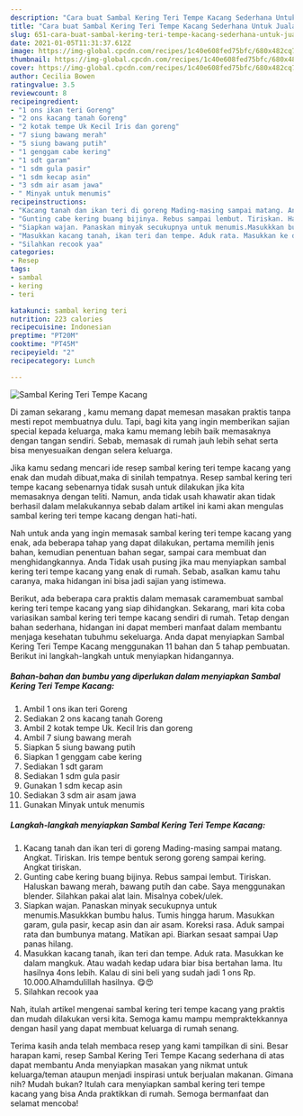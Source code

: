 ```yaml
---
description: "Cara buat Sambal Kering Teri Tempe Kacang Sederhana Untuk Jualan"
title: "Cara buat Sambal Kering Teri Tempe Kacang Sederhana Untuk Jualan"
slug: 651-cara-buat-sambal-kering-teri-tempe-kacang-sederhana-untuk-jualan
date: 2021-01-05T11:31:37.612Z
image: https://img-global.cpcdn.com/recipes/1c40e608fed75bfc/680x482cq70/sambal-kering-teri-tempe-kacang-foto-resep-utama.jpg
thumbnail: https://img-global.cpcdn.com/recipes/1c40e608fed75bfc/680x482cq70/sambal-kering-teri-tempe-kacang-foto-resep-utama.jpg
cover: https://img-global.cpcdn.com/recipes/1c40e608fed75bfc/680x482cq70/sambal-kering-teri-tempe-kacang-foto-resep-utama.jpg
author: Cecilia Bowen
ratingvalue: 3.5
reviewcount: 8
recipeingredient:
- "1 ons ikan teri Goreng"
- "2 ons kacang tanah Goreng"
- "2 kotak tempe Uk Kecil Iris dan goreng"
- "7 siung bawang merah"
- "5 siung bawang putih"
- "1 genggam cabe kering"
- "1 sdt garam"
- "1 sdm gula pasir"
- "1 sdm kecap asin"
- "3 sdm air asam jawa"
- " Minyak untuk menumis"
recipeinstructions:
- "Kacang tanah dan ikan teri di goreng Mading-masing sampai matang. Angkat. Tiriskan. Iris tempe bentuk serong goreng sampai kering. Angkat tiriskan."
- "Gunting cabe kering buang bijinya. Rebus sampai lembut. Tiriskan. Haluskan bawang merah, bawang putih dan cabe. Saya menggunakan blender. Silahkan pakai alat lain. Misalnya cobek/ulek."
- "Siapkan wajan. Panaskan minyak secukupnya untuk menumis.Masukkkan bumbu halus. Tumis hingga harum. Masukkan garam, gula pasir, kecap asin dan air asam. Koreksi rasa. Aduk sampai rata dan bumbunya matang. Matikan api. Biarkan sesaat sampai Uap panas hilang."
- "Masukkan kacang tanah, ikan teri dan tempe. Aduk rata. Masukkan ke dalam mangkuk. Atau wadah kedap udara biar bisa bertahan lama. Itu hasilnya 4ons lebih. Kalau di sini beli yang sudah jadi 1 ons Rp. 10.000.Alhamdulillah hasilnya. 😋😍"
- "Silahkan recook yaa"
categories:
- Resep
tags:
- sambal
- kering
- teri

katakunci: sambal kering teri 
nutrition: 223 calories
recipecuisine: Indonesian
preptime: "PT20M"
cooktime: "PT45M"
recipeyield: "2"
recipecategory: Lunch

---
```



![Sambal Kering Teri Tempe Kacang](https://img-global.cpcdn.com/recipes/1c40e608fed75bfc/680x482cq70/sambal-kering-teri-tempe-kacang-foto-resep-utama.jpg)

Di zaman  sekarang , kamu memang dapat memesan masakan praktis tanpa mesti repot membuatnya dulu. Tapi, bagi kita yang ingin memberikan sajian special kepada keluarga, maka kamu memang lebih baik memasaknya dengan tangan sendiri. Sebab, memasak di rumah jauh lebih sehat serta bisa menyesuaikan dengan selera keluarga.

Jika kamu sedang mencari ide resep sambal kering teri tempe kacang yang enak dan mudah dibuat,maka di sinilah tempatnya. Resep sambal kering teri tempe kacang  sebenarnya tidak susah untuk dilakukan jika kita memasaknya dengan teliti. Namun, anda tidak usah khawatir akan tidak berhasil dalam melakukannya 
sebab dalam artikel ini kami akan mengulas sambal kering teri tempe kacang dengan hati-hati.  



Nah untuk anda yang ingin memasak sambal kering teri tempe kacang yang enak, ada beberapa tahap yang dapat dilakukan, pertama memilih jenis bahan, kemudian penentuan bahan segar, sampai cara membuat dan menghidangkannya. Anda Tidak usah pusing jika mau menyiapkan sambal kering teri tempe kacang yang enak di rumah. Sebab, asalkan kamu  tahu caranya, maka hidangan ini bisa jadi sajian yang istimewa.

Berikut, ada beberapa cara praktis  dalam memasak caramembuat sambal kering teri tempe kacang yang siap dihidangkan. Sekarang, mari kita coba variasikan sambal kering teri tempe kacang sendiri di rumah. Tetap dengan bahan sederhana, hidangan ini dapat memberi manfaat dalam membantu menjaga kesehatan tubuhmu sekeluarga. Anda dapat menyiapkan Sambal Kering Teri Tempe Kacang menggunakan 11 bahan dan 5 tahap pembuatan. Berikut ini langkah-langkah untuk menyiapkan hidangannya.

<!--inarticleads1-->

##### Bahan-bahan dan bumbu yang diperlukan dalam menyiapkan Sambal Kering Teri Tempe Kacang:

1. Ambil 1 ons ikan teri Goreng
1. Sediakan 2 ons kacang tanah Goreng
1. Ambil 2 kotak tempe Uk. Kecil Iris dan goreng
1. Ambil 7 siung bawang merah
1. Siapkan 5 siung bawang putih
1. Siapkan 1 genggam cabe kering
1. Sediakan 1 sdt garam
1. Sediakan 1 sdm gula pasir
1. Gunakan 1 sdm kecap asin
1. Sediakan 3 sdm air asam jawa
1. Gunakan  Minyak untuk menumis




<!--inarticleads2-->

##### Langkah-langkah menyiapkan Sambal Kering Teri Tempe Kacang:

1. Kacang tanah dan ikan teri di goreng Mading-masing sampai matang. Angkat. Tiriskan. Iris tempe bentuk serong goreng sampai kering. Angkat tiriskan.
1. Gunting cabe kering buang bijinya. Rebus sampai lembut. Tiriskan. Haluskan bawang merah, bawang putih dan cabe. Saya menggunakan blender. Silahkan pakai alat lain. Misalnya cobek/ulek.
1. Siapkan wajan. Panaskan minyak secukupnya untuk menumis.Masukkkan bumbu halus. Tumis hingga harum. Masukkan garam, gula pasir, kecap asin dan air asam. Koreksi rasa. Aduk sampai rata dan bumbunya matang. Matikan api. Biarkan sesaat sampai Uap panas hilang.
1. Masukkan kacang tanah, ikan teri dan tempe. Aduk rata. Masukkan ke dalam mangkuk. Atau wadah kedap udara biar bisa bertahan lama. Itu hasilnya 4ons lebih. Kalau di sini beli yang sudah jadi 1 ons Rp. 10.000.Alhamdulillah hasilnya. 😋😍
1. Silahkan recook yaa




Nah, itulah artikel mengenai  sambal kering teri tempe kacang  yang praktis dan mudah dilakukan versi kita. Semoga kamu mampu mempraktekkannya dengan hasil yang dapat membuat keluarga di rumah senang. 

Terima kasih anda telah membaca resep yang kami tampilkan di sini. Besar harapan kami, resep  Sambal Kering Teri Tempe Kacang sederhana di atas dapat membantu Anda menyiapkan masakan yang nikmat untuk keluarga/teman ataupun menjadi inspirasi untuk berjualan makanan. Gimana nih? Mudah bukan? Itulah cara menyiapkan sambal kering teri tempe kacang yang bisa Anda praktikkan di rumah. Semoga bermanfaat dan selamat mencoba!

